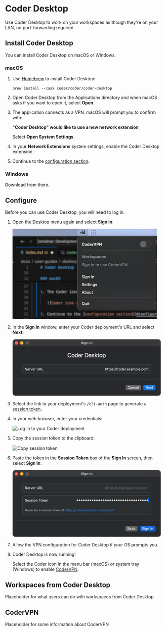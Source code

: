 # Coder Desktop

Use Coder Desktop to work on your workspaces as though they're on your LAN, no
port-forwarding required.

## Install Coder Desktop

<div class="tabs">

You can install Coder Desktop on macOS or Windows.

### macOS

1. Use [Homebrew](https://brew.sh/) to install Coder Desktop:

   ```shell
   brew install --cask coder/coder/coder-desktop
   ```

1. Open Coder Desktop from the Applications directory and when macOS asks if you want to open it, select **Open**.

1. The application connects as a VPN. macOS will prompt you to confirm with:

   **"Coder Desktop" would like to use a new network extension**

   Select **Open System Settings**.

1. In your **Network Extensions** system settings, enable the Coder Desktop extension.

1. Continue to the [configuration section](#configure).

### Windows

Download from there.

</div>

## Configure

Before you can use Coder Desktop, you will need to log in.

1. Open the Desktop menu again and select **Sign in**:

   ![Coder Desktop menu before the user signs in](../../images/user-guides/desktop/coder-desktop-pre-sign-in.png)

1. In the **Sign In** window, enter your Coder deployment's URL and select **Next**:

   ![Coder Desktop sign in](../../images/user-guides/desktop/coder-desktop-sign-in.png)

1. Select the link to your deployment's `/cli-auth` page to generate a [session token](../../admin/users/sessions-tokens.md).

1. In your web browser, enter your credentials:

   <Image height="412px" src="../../images/templates/coder-login-web.png" alt="Log in to your Coder deployment" align="center" />

1. Copy the session token to the clipboard:

   <Image height="472px" src="../../images/templates/coder-session-token.png" alt="Copy session token" align="center" />

1. Paste the token in the **Session Token** box of the **Sign In** screen, then select **Sign In**:

   ![Paste the session token in to sign in](../../images/user-guides/desktop/coder-desktop-session-token.png)

1. Allow the VPN configuration for Coder Desktop if your OS prompts you.

1. Coder Desktop is now running!

   Select the Coder icon in the menu bar (macOS) or system tray (Windows) to enable [CoderVPN](#codervpn).

## Workspaces from Coder Desktop

Placeholder for what users can do with workspaces from Coder Desktop

## CoderVPN

Placeholder for some information about CoderVPN
